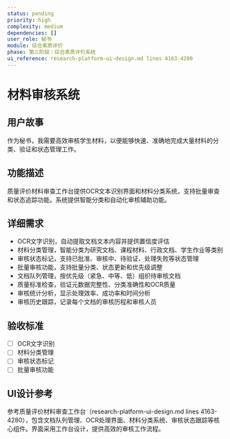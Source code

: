 ```yaml
---
status: pending
priority: high
complexity: medium
dependencies: []
user_role: 秘书
module: 综合素质评价
phase: 第三阶段：综合素质评价系统
ui_reference: research-platform-ui-design.md lines 4163-4280
---
```


# 材料审核系统

## 用户故事
作为秘书，我需要高效审核学生材料，以便能够快速、准确地完成大量材料的分类、验证和状态管理工作。

## 功能描述
质量评价材料审查工作台提供OCR文本识别界面和材料分类系统，支持批量审查和状态追踪功能。系统提供智能分类和自动化审核辅助功能。

## 详细需求
- OCR文字识别，自动提取文档文本内容并提供置信度评估
- 材料分类管理，智能分类为研究文档、课程材料、行政文档、学生作业等类别
- 审核状态标记，支持已批准、审核中、待验证、处理失败等状态管理
- 批量审核功能，支持批量分类、状态更新和优先级调整
- 文档队列管理，按优先级（紧急、中等、低）组织待审核文档
- 质量标准检查，验证元数据完整性、分类准确性和OCR质量
- 审核统计分析，显示处理效率、成功率和时间分析
- 审核历史跟踪，记录每个文档的审核历程和审核人员

## 验收标准
- [ ] OCR文字识别
- [ ] 材料分类管理
- [ ] 审核状态标记
- [ ] 批量审核功能

## UI设计参考
参考质量评价材料审查工作台（research-platform-ui-design.md lines 4163-4280），包含文档队列管理、OCR处理界面、材料分类系统、审核状态跟踪等核心组件。界面采用工作台设计，提供高效的审核工作流程。